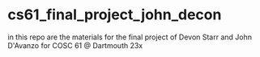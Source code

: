 # cs61_final_project_john_decon
in this repo are the materials for the final project of Devon Starr and John D'Avanzo for COSC 61 @ Dartmouth 23x
